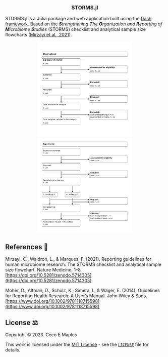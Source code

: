 <div align="center">
    <center>
        <h3>
            <b>STORMS.jl</b>
        </h3>
    </center>
</div>

STORMS.jl is a Julia package and web application built using the [Dash framework](https://dash.plotly.com/julia). Based on the <i><b>S</b>trengthening <b>T</b>he <b>O</b>rganization and <b>R</b>eporting of <b>M</b>icrobiome <b>S</b>tudies</i> (STORMS) checklist and analytical sample size flowcharts ([Mirzayi et al., 2021](https://doi.org/10.5281/zenodo.5714305)).

<div align="center">
    <center>
        <img src="docs/img/svg/observational.svg" alt="observational example" width="300">
        <img src="docs/img/svg/experimental.svg" alt="experimental example" width="300">
    </center>
</div>

## References :book:
Mirzayi, C., Waldron, L., & Marques, F. (2021). Reporting guidelines for human microbiome research: The STORMS checklist and analytical sample size flowchart. Nature Medicine, 1–8.<br>[https://doi.org/10.5281/zenodo.5714305](https://doi.org/10.5281/zenodo.5714305)

Moher, D., Altman, D., Schulz, K., Simera, I., & Wager, E. (2014). Guidelines for Reporting Health Research: A User’s Manual. John Wiley & Sons.<br>[https://www.doi.org/10.1002/9781118715598](https://www.doi.org/10.1002/9781118715598)

## License :balance_scale:
Copyright © 2023. Ceco E Maples

This work is licensed under the [MIT License](https://opensource.org/license/mit/) - see the [`LICENSE`](LICENSE.md) file for details.
